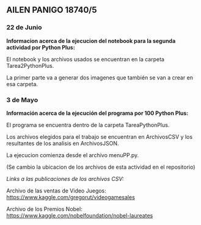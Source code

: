 ## AILEN PANIGO 18740/5

### 22 de Junio

**Informacion acerca de la ejecucion del notebook para la segunda actividad por Python Plus:**

El notebook y los archivos usados se encuentran en la carpeta Tarea2PythonPlus.

La primer parte va a generar dos imagenes que también se van a crear en esa carpeta.



### 3 de Mayo

**Información acerca de la ejecución del programa por 100 Python Plus:**

El programa se encuentra dentro de la carpeta TareaPythonPlus. 

Los archivos elegidos para el trabajo se encuentran en ArchivosCSV y los resultantes de los analisis en ArchivosJSON.

La ejecucion comienza desde el archivo menuPP.py.

(Se cambio la ubicacion de los archivos de esta actividad en el repositorio)


*Links a las publicaciones de los archivos CSV:*

Archivo de las ventas de Video Juegos: https://www.kaggle.com/gregorut/videogamesales

Archivo de los Premios Nobel: https://www.kaggle.com/nobelfoundation/nobel-laureates